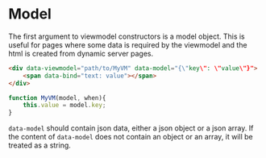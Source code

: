 <meta name="title" content="Model - DecoJS">

<div class="page-header">
  <h1>Model</h1>
</div>

The first argument to viewmodel constructors is a model object. This is useful for pages where some data is required by the viewmodel and the html is created from dynamic server pages.

```html
<div data-viewmodel="path/to/MyVM" data-model="{\"key\": \"value\"}">
    <span data-bind="text: value"></span>
</div>

```

```js
function MyVM(model, when){
    this.value = model.key;
}
```

`data-model` should contain json data, either a json object or a json array. If the content of `data-model` does not contain an object or an array, it will be treated as a string.